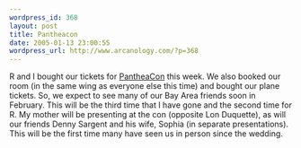 ```yaml
--- 
wordpress_id: 368
layout: post
title: Pantheacon
date: 2005-01-13 23:00:55
wordpress_url: http://www.arcanology.com/?p=368
---
```

R and I bought our tickets for <a href="http://www.pantheacon.org/">PantheaCon</a> this week. We also booked our room (in the same wing as everyone else this time) and bought our plane tickets. So, we expect to see many of our Bay Area friends soon in February. This will be the third time that I have gone and the second time for R. My mother will be presenting at the con (opposite Lon Duquette), as will our friends Denny Sargent and his wife, Sophia (in separate presentations). This will be the first time many have seen us in person since the wedding.